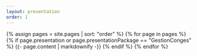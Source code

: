 ```yaml
---
layout: presentation
order: 1
---
```


{% assign pages = site.pages | sort: "order" %}
{% for page in pages %}
 {% if page.presentation or page.presentationPackage == "GestionConges" %}
    {{- page.content | markdownify -}}
  {% endif %}
{% endfor %}
